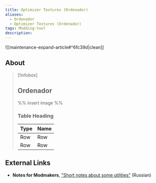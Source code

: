 ```yaml
---
title: Optimizer Textures (Ordenador)
aliases:
  - Ordenador
  - Optimizer Textures (Ordenador)
tags: Modding-tool
description: 
---
```


![[maintenance-expand-article#^6fc39d|clean]]

## About

> [!infobox]
> 
> ## Ordenador
> 
> %% insert image %%
> 
> ### Table Heading
> 
> | Type | Name |
> | --- | --- |
> | Row | Row |
> | Row | Row |

## External Links

- **Notes for Modmakers**, ["Short notes about some utilities"](https://morrowind-nif.github.io/Notes_RU/short_notes_about_some_utilities.htm?ms=CyAAAAAAEAAAAAAAAAAAAAAAAAAAAEABEAgY&st=MA%3D%3D&sct=MA%3D%3D&mw=MzIw) (Russian) 
